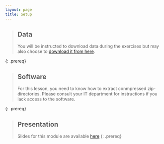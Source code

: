 ```yaml
---
layout: page
title: Setup
---
```


> ## Data
> You will be instructed to download data during the exercises but may also choose to [download it from here](./data/Famous_project_No-1!.zip).
>
{: .prereq}

> ## Software
>
> For this lesson, you need to know how to extract conmpressed zip-directories. Please consult your IT department for instructions if you lack access to the software.
>
{: .prereq}

> ## Presentation
>
> Slides for this module are available [here](./module-organising-data-dm-practice-apr-2023.pdf)
{: .prereq}